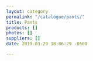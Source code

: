 ```yaml
---
layout: category
permalink: "/catalogue/pants/"
title: Pants
products: []
photos: []
suppliers: []
date: 2019-03-29 18:06:29 -0500

---
```

